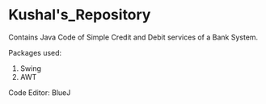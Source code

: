 # Kushal's_Repository
 Contains Java Code of Simple Credit and Debit services of a Bank System. 

Packages used:
1. Swing
2. AWT

Code Editor: BlueJ 

 

